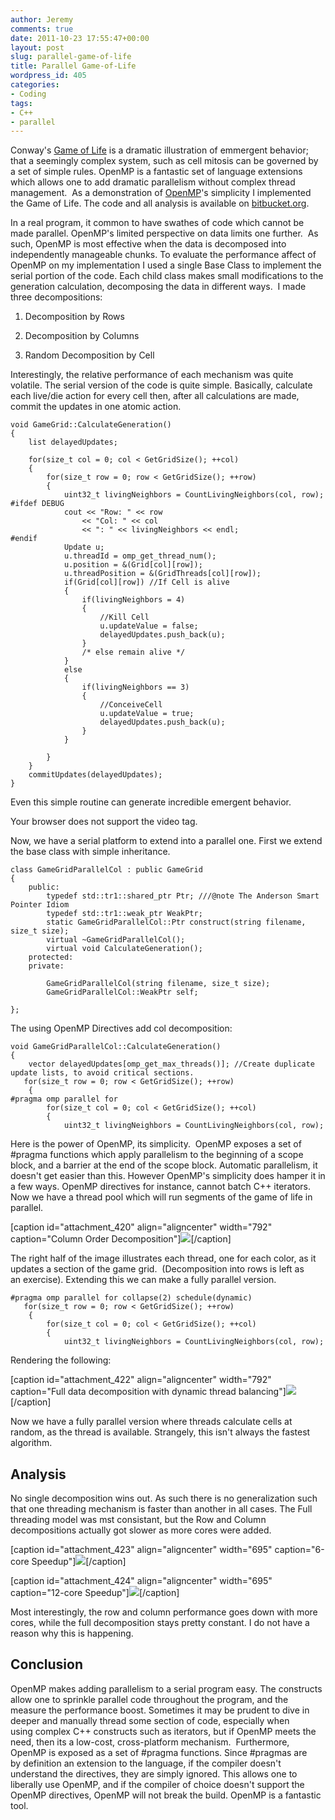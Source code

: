 ```yaml
---
author: Jeremy
comments: true
date: 2011-10-23 17:55:47+00:00
layout: post
slug: parallel-game-of-life
title: Parallel Game-of-Life
wordpress_id: 405
categories:
- Coding
tags:
- C++
- parallel
---
```


Conway's [Game of Life](http://www.bitstorm.org/gameoflife/) is a dramatic illustration of emmergent behavior; that a seemingly complex system, such as cell mitosis can be governed by a set of simple rules. OpenMP is a fantastic set of language extensions which allows one to add dramatic parallelism without complex thread management.  As a demonstration of [OpenMP](http://openmp.org/wp/)'s simplicity I implemented the Game of Life. The code and all analysis is available on [bitbucket.org](https://bitbucket.org/jwright/parallel-game-of-life).

<!-- more -->

In a real program, it common to have swathes of code which cannot be made parallel. OpenMP's limited perspective on data limits one further.  As such, OpenMP is most effective when the data is decomposed into independently manageable chunks. To evaluate the performance affect of OpenMP on my implementation I used a single Base Class to implement the serial portion of the code. Each child class makes small modifications to the generation calculation, decomposing the data in different ways.  I made three decompositions:



	
  1. Decomposition by Rows

	
  2. Decomposition by Columns

	
  3. Random Decomposition by Cell




Interestingly, the relative performance of each mechanism was quite volatile. The serial version of the code is quite simple. Basically, calculate each live/die action for every cell then, after all calculations are made, commit the updates in one atomic action.






    
    void GameGrid::CalculateGeneration()
    {
        list delayedUpdates;
    
        for(size_t col = 0; col < GetGridSize(); ++col)
        {
            for(size_t row = 0; row < GetGridSize(); ++row)
            {
                uint32_t livingNeighbors = CountLivingNeighbors(col, row);
    #ifdef DEBUG
                cout << "Row: " << row
                    << "Col: " << col
                    << ": " << livingNeighbors << endl;
    #endif
                Update u;
                u.threadId = omp_get_thread_num();
                u.position = &(Grid[col][row]);
                u.threadPosition = &(GridThreads[col][row]);
                if(Grid[col][row]) //If Cell is alive
                {
                    if(livingNeighbors = 4)
                    {
                        //Kill Cell
                        u.updateValue = false;
                        delayedUpdates.push_back(u);
                    }
                    /* else remain alive */
                }
                else
                {
                    if(livingNeighbors == 3)
                    {
                        //ConceiveCell
                        u.updateValue = true;
                        delayedUpdates.push_back(u);
                    }
                }
    
            }
        }
        commitUpdates(delayedUpdates);
    }





Even this simple routine can generate incredible emergent behavior.


Your browser does not support the video tag.



Now, we have a serial platform to extend into a parallel one. First we extend the base class with simple inheritance.



    
    class GameGridParallelCol : public GameGrid
    {
        public:
            typedef std::tr1::shared_ptr Ptr; ///@note The Anderson Smart Pointer Idiom
            typedef std::tr1::weak_ptr WeakPtr;
            static GameGridParallelCol::Ptr construct(string filename, size_t size);
            virtual ~GameGridParallelCol();
            virtual void CalculateGeneration();
        protected:
        private:
    
            GameGridParallelCol(string filename, size_t size);
            GameGridParallelCol::WeakPtr self;
    
    };




The using OpenMP Directives add col decomposition:



    
    void GameGridParallelCol::CalculateGeneration()
    {
        vector delayedUpdates[omp_get_max_threads()]; //Create duplicate update lists, to avoid critical sections.
       for(size_t row = 0; row < GetGridSize(); ++row)
        {
    #pragma omp parallel for
            for(size_t col = 0; col < GetGridSize(); ++col)
            {
                uint32_t livingNeighbors = CountLivingNeighbors(col, row);






Here is the power of OpenMP, its simplicity.  OpenMP exposes a set of #pragma functions which apply parallelism to the beginning of a scope block, and a barrier at the end of the scope block. Automatic parallelism, it doesn't get easier than this. However OpenMP's simplicity does hamper it in a few ways. OpenMP directives for instance, cannot batch C++ iterators. Now we have a thread pool which will run segments of the game of life in parallel.

[caption id="attachment_420" align="aligncenter" width="792" caption="Column Order Decomposition"][![](http://www.codestrokes.com/wp-content/uploads/2011/10/Screenshot-at-2011-10-22-215034.png)](http://www.codestrokes.com/wp-content/uploads/2011/10/Screenshot-at-2011-10-22-215034.png)[/caption]

The right half of the image illustrates each thread, one for each color, as it updates a section of the game grid.  (Decomposition into rows is left as an exercise). Extending this we can make a fully parallel version.





    
    #pragma omp parallel for collapse(2) schedule(dynamic)
       for(size_t row = 0; row < GetGridSize(); ++row)
        {
            for(size_t col = 0; col < GetGridSize(); ++col)
            {
                uint32_t livingNeighbors = CountLivingNeighbors(col, row);






Rendering the following:

[caption id="attachment_422" align="aligncenter" width="792" caption="Full data decomposition with dynamic thread balancing"][![](http://www.codestrokes.com/wp-content/uploads/2011/10/CorrectedFullThreadRender.png)](http://www.codestrokes.com/wp-content/uploads/2011/10/CorrectedFullThreadRender.png)[/caption]






Now we have a fully parallel version where threads calculate cells at random, as the thread is available. Strangely, this isn't always the fastest algorithm.




## Analysis


No single decomposition wins out. As such there is no generalization such that one threading mechanism is faster than another in all cases. The Full threading model was mst consistant, but the Row and Column decompositions actually got slower as more cores were added.

[caption id="attachment_423" align="aligncenter" width="695" caption="6-core Speedup"][![](http://www.codestrokes.com/wp-content/uploads/2011/10/fitted-speedup-1024x768.png)](http://www.codestrokes.com/wp-content/uploads/2011/10/fitted-speedup.png)[/caption]

[caption id="attachment_424" align="aligncenter" width="695" caption="12-core Speedup"][![](http://www.codestrokes.com/wp-content/uploads/2011/10/fitted-speedup1-1024x768.png)](http://www.codestrokes.com/wp-content/uploads/2011/10/fitted-speedup1.png)[/caption]

Most interestingly, the row and column performance goes down with more cores, while the full decomposition stays pretty constant. I do not have a reason why this is happening.


## Conclusion




OpenMP makes adding parallelism to a serial program easy. The constructs allow one to sprinkle parallel code throughout the program, and the measure the performance boost. Sometimes it may be prudent to dive in deeper and manually thread some section of code, especially when using complex C++ constructs such as iterators, but if OpenMP meets the need, then its a low-cost, cross-platform mechanism.  Furthermore, OpenMP is exposed as a set of #pragma functions. Since #pragmas are by definition an extension to the language, if the compiler doesn't understand the directives, they are simply ignored. This allows one to liberally use OpenMP, and if the compiler of choice doesn't support the OpenMP directives, OpenMP will not break the build. OpenMP is a fantastic tool.
